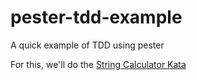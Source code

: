 # pester-tdd-example

A quick example of TDD using pester

For this, we'll do the [String Calculator Kata](https://osherove.com/tdd-kata-1)
